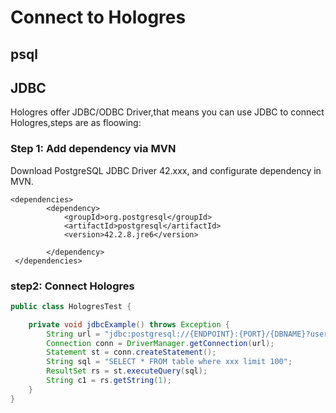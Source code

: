 # Connect to Hologres

## psql

## JDBC

Hologres offer JDBC/ODBC Driver,that means you can use  JDBC to connect Hologres,steps are as floowing:

### Step 1: **Add dependency via MVN** 

Download PostgreSQL JDBC Driver 42.xxx, and configurate dependency in MVN.

```
<dependencies>
        <dependency>
            <groupId>org.postgresql</groupId>
            <artifactId>postgresql</artifactId>
            <version>42.2.8.jre6</version> 
                                             
        </dependency>
 </dependencies>
```

### step2: Connect Hologres

```java
public class HologresTest {

    private void jdbcExample() throws Exception {
        String url = "jdbc:postgresql://{ENDPOINT}:{PORT}/{DBNAME}?user={ACCESS_ID}&password={ACCESS_KEY}";
        Connection conn = DriverManager.getConnection(url);
        Statement st = conn.createStatement();
        String sql = "SELECT * FROM table where xxx limit 100";
        ResultSet rs = st.executeQuery(sql);
        String c1 = rs.getString(1);
    }
}
```


